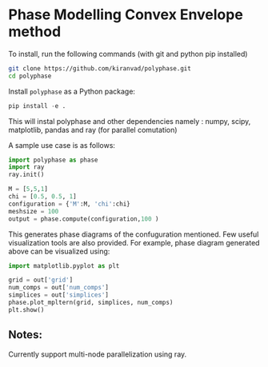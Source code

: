 # Phase Modelling Convex Envelope method

To install, run the following commands (with git and python pip installed)
```bash
git clone https://github.com/kiranvad/polyphase.git
cd polyphase
```

Install `polyphase` as a Python package:
```python
pip install -e .
```
This will instal polyphase and other dependencies namely : numpy, scipy, matplotlib, pandas and ray (for parallel comutation)

A sample use case is as follows:

```python
import polyphase as phase
import ray
ray.init()

M = [5,5,1]
chi = [0.5, 0.5, 1]
configuration = {'M':M, 'chi':chi}
meshsize = 100
output = phase.compute(configuration,100 ) 
```
This generates phase diagrams of the confuguration mentioned.
Few useful visualization tools are also provided. For example, phase diagram generated above can be visualized using:
```python
import matplotlib.pyplot as plt

grid = out['grid']
num_comps = out['num_comps']
simplices = out['simplices']
phase.plot_mpltern(grid, simplices, num_comps)
plt.show()
```

Notes:
---------
Currently support multi-node parallelization using ray.
